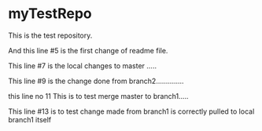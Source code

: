 # myTestRepo

This is the test repository.

And this line #5 is the first change of readme file.

This line #7 is the local changes to master .....

This line #9 is the change done from branch2..............

this line no 11 This is to test merge master to branch1.....

This line #13 is to test change made from branch1 is correctly pulled to local branch1 itself
